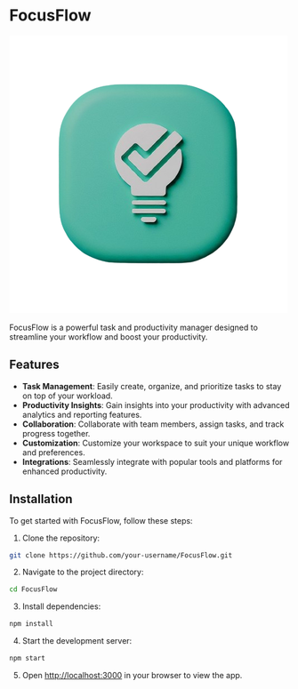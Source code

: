 # FocusFlow

![FocusFlow Logo](public/FocusFlow.png)

FocusFlow is a powerful task and productivity manager designed to streamline your workflow and boost your productivity.

## Features

- **Task Management**: Easily create, organize, and prioritize tasks to stay on top of your workload.
- **Productivity Insights**: Gain insights into your productivity with advanced analytics and reporting features.
- **Collaboration**: Collaborate with team members, assign tasks, and track progress together.
- **Customization**: Customize your workspace to suit your unique workflow and preferences.
- **Integrations**: Seamlessly integrate with popular tools and platforms for enhanced productivity.

## Installation

To get started with FocusFlow, follow these steps:

1. Clone the repository:
```sh
git clone https://github.com/your-username/FocusFlow.git
   ```
2. Navigate to the project directory:
```sh
cd FocusFlow
```
3. Install dependencies:
```sh
npm install
```
4. Start the development server:
```sh
npm start
```
5. Open [http://localhost:3000](http://localhost:3000) in your browser to view the app.
